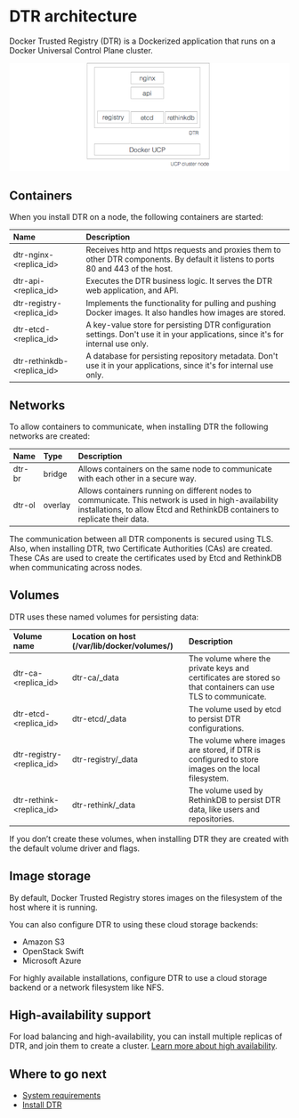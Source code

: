 <!--[metadata]>
+++
title = "Architecture"
description = "Learn about the architecture of Docker Trusted Registry."
keywords = ["docker, registry, dtr, architecture"]
[menu.main]
parent="workw_dtr"
identifier="dtr_architecture"
weight=20
+++
<![end-metadata]-->

# DTR architecture

Docker Trusted Registry (DTR) is a Dockerized application that runs on a Docker
Universal Control Plane cluster.

![](images/architecture-1.png)


## Containers

When you install DTR on a node, the following containers are started:

| Name                             | Description                                                                                                                       |
|:---------------------------------|:----------------------------------------------------------------------------------------------------------------------------------|
| dtr-nginx-&lt;replica_id&gt;     | Receives http and https requests and proxies them to other DTR components. By default it listens to ports 80 and 443 of the host. |
| dtr-api-&lt;replica_id&gt;       | Executes the DTR business logic. It serves the DTR web application, and API.                                                      |
| dtr-registry-&lt;replica_id&gt;  | Implements the functionality for pulling and pushing Docker images. It also handles how images are stored.                        |
| dtr-etcd-&lt;replica_id&gt;      | A key-value store for persisting DTR configuration settings. Don't use it in your applications, since it's for internal use only. |
| dtr-rethinkdb-&lt;replica_id&gt; | A database for persisting repository metadata. Don't use it in your applications, since it's for internal use only.               |


## Networks

To allow containers to communicate, when installing DTR the following networks
are created:

| Name   | Type    | Description                                                                                                                                                                           |
|:-------|:--------|:--------------------------------------------------------------------------------------------------------------------------------------------------------------------------------------|
| dtr-br | bridge  | Allows containers on the same node to communicate with each other in a secure way.                                                                                                    |
| dtr-ol | overlay | Allows containers running on different nodes to communicate. This network is used in high-availability installations, to allow Etcd and RethinkDB containers to replicate their data. |

The communication between all DTR components is secured using TLS. Also, when
installing DTR, two Certificate Authorities (CAs) are created. These CAs are
used to create the certificates used by Etcd and RethinkDB when communicating
across nodes.

## Volumes

DTR uses these named volumes for persisting data:

| Volume name                     | Location on host (/var/lib/docker/volumes/) | Description                                                                                                  |
|:--------------------------------|:--------------------------------------------|:-------------------------------------------------------------------------------------------------------------|
| dtr-ca-&lt;replica_id&gt;       | dtr-ca/_data                                | The volume where the private keys and certificates are stored so that containers can use TLS to communicate. |
| dtr-etcd-&lt;replica_id&gt;     | dtr-etcd/_data                              | The volume used by etcd to persist DTR configurations.                                                       |
| dtr-registry-&lt;replica_id&gt; | dtr-registry/_data                          | The volume where images are stored, if DTR is configured to store images on the local filesystem.            |
| dtr-rethink-&lt;replica_id&gt;  | dtr-rethink/_data                           | The volume used by RethinkDB to persist DTR data, like users and repositories.                               |

If you don’t create these volumes, when installing DTR they are created with
the default volume driver and flags.

## Image storage

By default, Docker Trusted Registry stores images on the filesystem of the host
where it is running.

You can also configure DTR to using these cloud storage backends:

* Amazon S3
* OpenStack Swift
* Microsoft Azure

For highly available installations, configure DTR to use a cloud storage
backend or a network filesystem like NFS.


## High-availability support

For load balancing and high-availability, you can install multiple replicas of
DTR, and join them to create a cluster.
[Learn more about high availability](high-availability/index.md).

## Where to go next

* [System requirements](install/system-requirements.md)
* [Install DTR](install/index.md)
